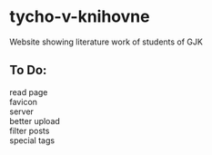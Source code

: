 # tycho-v-knihovne
Website showing literature work of students of GJK
## To Do:
read page <br/>
favicon<br/>
server <br/>
better upload <br/>
filter posts <br/>
special tags<br/>
